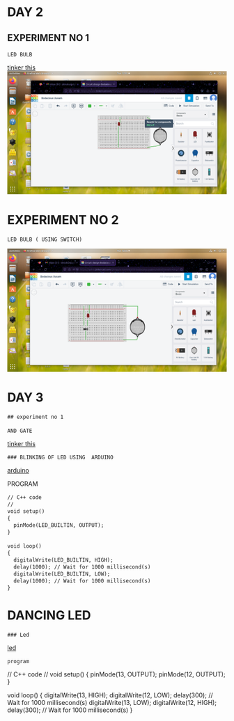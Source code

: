 # DAY 2
## EXPERIMENT NO 1
```
LED BULB
```
[tinker this](https://www.tinkercad.com/things/erXxVnNZ8T6-bodacious-uusam/editel)
![LED](https://github.com/DevanaKD/10-DAYS-INTERNSHIP/blob/main/img/day2exp1.png)

# EXPERIMENT NO 2
```
LED BULB ( USING SWITCH)
```
![LED](https://github.com/DevanaKD/10-DAYS-INTERNSHIP/blob/main/img/day2expt2.png)


# DAY 3
```
## experiment no 1

AND GATE
```

[tinker this](https://www.tinkercad.com/things/hzxRUv2JRk9-fantastic-bombul)
```
### BLINKING OF LED USING  ARDUINO
```

[arduino](https://www.tinkercad.com/things/3tXXgDRUF0m-mighty-hango-densor/editel?tenant=circuits)

PROGRAM

```
// C++ code
//
void setup()
{
  pinMode(LED_BUILTIN, OUTPUT);
}

void loop()
{
  digitalWrite(LED_BUILTIN, HIGH);
  delay(1000); // Wait for 1000 millisecond(s)
  digitalWrite(LED_BUILTIN, LOW);
  delay(1000); // Wait for 1000 millisecond(s)
}
```
# DANCING LED
```
### Led
```
[led](https://www.tinkercad.com/things/3tXXgDRUF0m-mighty-hango-densor/editel)
```
program

```
// C++ code
//
void setup()
{
  pinMode(13, OUTPUT);
  pinMode(12, OUTPUT);
}

void loop()
{
  digitalWrite(13, HIGH);
  digitalWrite(12, LOW);
  delay(300); // Wait for 1000 millisecond(s)
  digitalWrite(13, LOW);
  digitalWrite(12, HIGH);
  delay(300); // Wait for 1000 millisecond(s)
}
```

